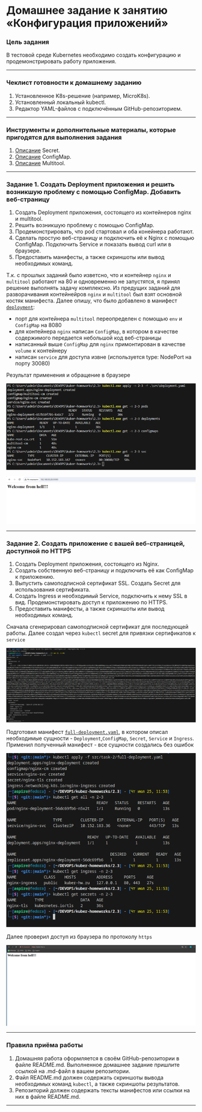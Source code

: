 # Домашнее задание к занятию «Конфигурация приложений»

### Цель задания

В тестовой среде Kubernetes необходимо создать конфигурацию и продемонстрировать работу приложения.

------

### Чеклист готовности к домашнему заданию

1. Установленное K8s-решение (например, MicroK8s).
2. Установленный локальный kubectl.
3. Редактор YAML-файлов с подключённым GitHub-репозиторием.

------

### Инструменты и дополнительные материалы, которые пригодятся для выполнения задания

1. [Описание](https://kubernetes.io/docs/concepts/configuration/secret/) Secret.
2. [Описание](https://kubernetes.io/docs/concepts/configuration/configmap/) ConfigMap.
3. [Описание](https://github.com/wbitt/Network-MultiTool) Multitool.

------

### Задание 1. Создать Deployment приложения и решить возникшую проблему с помощью ConfigMap. Добавить веб-страницу

1. Создать Deployment приложения, состоящего из контейнеров nginx и multitool.
2. Решить возникшую проблему с помощью ConfigMap.
3. Продемонстрировать, что pod стартовал и оба конейнера работают.
4. Сделать простую веб-страницу и подключить её к Nginx с помощью ConfigMap. Подключить Service и показать вывод curl или в браузере.
5. Предоставить манифесты, а также скриншоты или вывод необходимых команд.

Т.к. с прошлых  заданий было  изветсно, что и контейнер ```nginx```  и  ```multitool``` работают на 80 и одновременно  не запустятся, я  принял решение выполнять задачу комплексно. Из предущих заданий  для разворачивания контейнейров  ```nginx```  и  ```multitool``` был взят основной костяк манифеста. Далее опишу, что было  добавлено в манифест [```deployment```](./src/deployment.yaml):
   - порт для контейнера ```multitool``` переопределен  с помощью ```env``` и  ```ConfigMap``` на 8080
   - для  контейнера ```nginx``` написан ```ConfigMap```,  в котором в качестве содержимого передается небольшой код веб-страницы
   - написанный выше ```ConfigMap```  для ```nginx``` примонтирован в качестве ```volume```  к контейнеру
   - написан ```service``` для доступа извне (используется type: NodePort  на порту 30080)

Результат  применения и обращение в браузере

![](./img/HW2_3_deploy_all.png)

![](./img/HW2_3_browser.png)

------

### Задание 2. Создать приложение с вашей веб-страницей, доступной по HTTPS 

1. Создать Deployment приложения, состоящего из Nginx.
2. Создать собственную веб-страницу и подключить её как ConfigMap к приложению.
3. Выпустить самоподписной сертификат SSL. Создать Secret для использования сертификата.
4. Создать Ingress и необходимый Service, подключить к нему SSL в вид. Продемонстировать доступ к приложению по HTTPS. 
4. Предоставить манифесты, а также скриншоты или вывод необходимых команд.

Сначала сгенерировал самоподписной сертификат для последующей работы. Далее создал через ```kubectl```  secret для привязки сертификатов к ```service```

![](./img/HW2_3_create_secret.png)


Подготовил манифест  [```full-deployment.yaml```](./src/task-2/full-deployment.yaml), в котором описал необходимые  сущности  - ```Deployment```,```ConfigMap```, ```Secret```, ```Service``` и ```Ingress```. Применил полученный манифест - все сущности создались без ошибок

![](./img/HW2_3_full_deploy.png)

Далее проверил доступ  из  браузера по протоколу  ```https```

![](./img/HW2_3_browser_https.png)


------

### Правила приёма работы

1. Домашняя работа оформляется в своём GitHub-репозитории в файле README.md. Выполненное домашнее задание пришлите ссылкой на .md-файл в вашем репозитории.
2. Файл README.md должен содержать скриншоты вывода необходимых команд `kubectl`, а также скриншоты результатов.
3. Репозиторий должен содержать тексты манифестов или ссылки на них в файле README.md.

------
